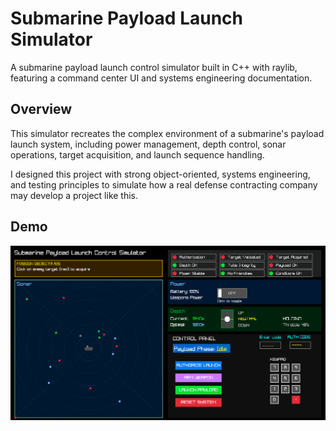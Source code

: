 # Submarine Payload Launch Simulator

A submarine payload launch control simulator built in C++ with raylib, featuring a command center UI and systems engineering documentation.

## Overview

This simulator recreates the complex environment of a submarine's payload launch system, including power management, depth control, sonar operations, target acquisition, and launch sequence handling. 

I designed this project with strong object-oriented, systems engineering, and testing principles to simulate how a real defense contracting company may develop a project like this.

## Demo
![Demo](docs/demo.GIF)